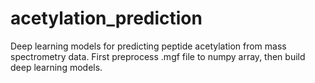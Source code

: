 # acetylation_prediction
Deep learning models for predicting peptide acetylation from mass spectrometry data.
First preprocess .mgf file to numpy array, then build deep learning models.
